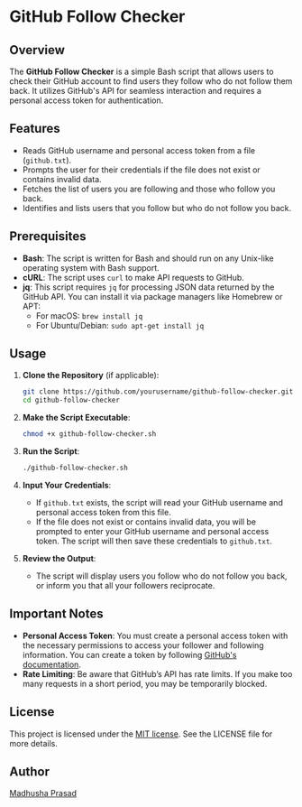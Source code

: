 # GitHub Follow Checker

## Overview

The **GitHub Follow Checker** is a simple Bash script that allows users to check their GitHub account to find users they follow who do not follow them back. It utilizes GitHub's API for seamless interaction and requires a personal access token for authentication.

## Features

- Reads GitHub username and personal access token from a file (`github.txt`).
- Prompts the user for their credentials if the file does not exist or contains invalid data.
- Fetches the list of users you are following and those who follow you back.
- Identifies and lists users that you follow but who do not follow you back.

## Prerequisites

- **Bash**: The script is written for Bash and should run on any Unix-like operating system with Bash support.
- **cURL**: The script uses `curl` to make API requests to GitHub.
- **jq**: This script requires `jq` for processing JSON data returned by the GitHub API. You can install it via package managers like Homebrew or APT:
  - For macOS: `brew install jq`
  - For Ubuntu/Debian: `sudo apt-get install jq`

## Usage

1. **Clone the Repository** (if applicable):
   ```bash
   git clone https://github.com/yourusername/github-follow-checker.git
   cd github-follow-checker
   ```

2. **Make the Script Executable**:
   ```bash
   chmod +x github-follow-checker.sh
   ```

3. **Run the Script**:
   ```bash
   ./github-follow-checker.sh
   ```

4. **Input Your Credentials**:
   - If `github.txt` exists, the script will read your GitHub username and personal access token from this file.
   - If the file does not exist or contains invalid data, you will be prompted to enter your GitHub username and personal access token. The script will then save these credentials to `github.txt`.

5. **Review the Output**:
   - The script will display users you follow who do not follow you back, or inform you that all your followers reciprocate.

## Important Notes

- **Personal Access Token**: You must create a personal access token with the necessary permissions to access your follower and following information. You can create a token by following [GitHub's documentation](https://docs.github.com/en/authentication/keeping-your-account-and-data-secure/creating-a-personal-access-token).
- **Rate Limiting**: Be aware that GitHub’s API has rate limits. If you make too many requests in a short period, you may be temporarily blocked.

## License

This project is licensed under the [MIT license](https://opensource.org/licenses/MIT). See the LICENSE file for more details.

## Author

[Madhusha Prasad](https://github.com/MadhushaPrasad)
